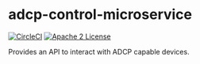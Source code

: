 # adcp-control-microservice

[![CircleCI](https://img.shields.io/circleci/project/byuoitav/adcp-control-microservice.svg)](https://circleci.com/gh/byuoitav/adcp-control-microservice) [![Apache 2 License](https://img.shields.io/hexpm/l/plug.svg)](https://raw.githubusercontent.com/byuoitav/adcp-control-microservice/master/LICENSE)

Provides an API to interact with ADCP capable devices.
